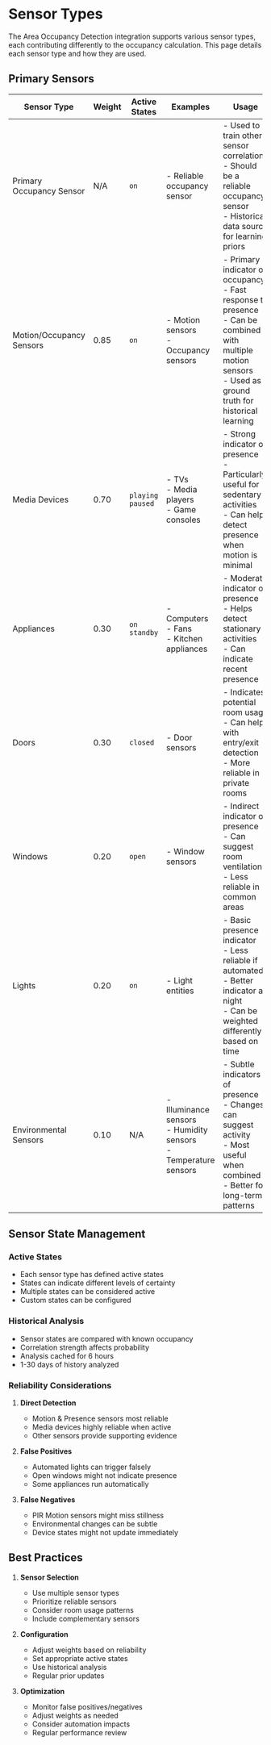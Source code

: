 # Sensor Types

The Area Occupancy Detection integration supports various sensor types, each contributing differently to the occupancy calculation. This page details each sensor type and how they are used.

## Primary Sensors

| Sensor Type              | Weight | Active States             | Examples                                                             | Usage                                                                                                                                                               |
| ------------------------ | ------ | ------------------------- | -------------------------------------------------------------------- | ------------------------------------------------------------------------------------------------------------------------------------------------------------------- |
| Primary Occupancy Sensor | N/A    | `on`                       | - Reliable occupancy sensor                                          | - Used to train other sensor correlations<br>- Should be a reliable occupancy sensor<br>- Historical data source for learning priors  |
| Motion/Occupancy Sensors | 0.85   | `on`                      | - Motion sensors<br>- Occupancy sensors                              | - Primary indicator of occupancy<br>- Fast response to presence<br>- Can be combined with multiple motion sensors<br>- Used as ground truth for historical learning |
| Media Devices            | 0.70   | `playing`<br>`paused`     | - TVs<br>- Media players<br>- Game consoles                          | - Strong indicator of presence<br>- Particularly useful for sedentary activities<br>- Can help detect presence when motion is minimal                               |
| Appliances               | 0.30   | `on`<br>`standby`     | - Computers<br>- Fans<br>- Kitchen appliances                        | - Moderate indicator of presence<br>- Helps detect stationary activities<br>- Can indicate recent presence                                                          |
| Doors                    | 0.30   | `closed`                  | - Door sensors                                                       | - Indicates potential room usage<br>- Can help with entry/exit detection<br>- More reliable in private rooms                                                        |
| Windows                  | 0.20   | `open`                    | - Window sensors                                                     | - Indirect indicator of presence<br>- Can suggest room ventilation<br>- Less reliable in common areas                                                               |
| Lights                   | 0.20   | `on`                      | - Light entities                                                     | - Basic presence indicator<br>- Less reliable if automated<br>- Better indicator at night<br>- Can be weighted differently based on time                            |
| Environmental Sensors    | 0.10   | N/A                       | - Illuminance sensors<br>- Humidity sensors<br>- Temperature sensors | - Subtle indicators of presence<br>- Changes can suggest activity<br>- Most useful when combined<br>- Better for long-term patterns                                 |

## Sensor State Management

### Active States
- Each sensor type has defined active states
- States can indicate different levels of certainty
- Multiple states can be considered active
- Custom states can be configured

### Historical Analysis
- Sensor states are compared with known occupancy
- Correlation strength affects probability
- Analysis cached for 6 hours
- 1-30 days of history analyzed

### Reliability Considerations

1. **Direct Detection**

      - Motion & Presence sensors most reliable
      - Media devices highly reliable when active
      - Other sensors provide supporting evidence

2. **False Positives**

      - Automated lights can trigger falsely
      - Open windows might not indicate presence
      - Some appliances run automatically

3. **False Negatives**

      - PIR Motion sensors might miss stillness
      - Environmental changes can be subtle
      - Device states might not update immediately

## Best Practices

1. **Sensor Selection**

      - Use multiple sensor types
      - Prioritize reliable sensors
      - Consider room usage patterns
      - Include complementary sensors

2. **Configuration**

      - Adjust weights based on reliability
      - Set appropriate active states
      - Use historical analysis
      - Regular prior updates

3. **Optimization**

      - Monitor false positives/negatives
      - Adjust weights as needed
      - Consider automation impacts
      - Regular performance review 
